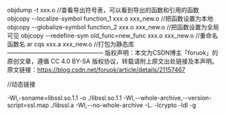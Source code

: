 objdump -t xxx.o //查看导出符号表，可以看到导出的函数和引用的函数
objcopy --localize-symbol function_1 xxx.o xxx_new.o   //把函数设置为本地
objcopy --globalize-symbol function_2 xxx.o xxx_new.o //把函数设置为全局可见
objcopy --redefine-sym old_func=new_func xxx.o xxx_new.o //重命名函数名
ar cqs xxx.a xxx_new.o //打包为静态库
————————————————
版权声明：本文为CSDN博主「foruok」的原创文章，遵循 CC 4.0 BY-SA 版权协议，转载请附上原文出处链接及本声明。
原文链接：https://blog.csdn.net/foruok/article/details/21157467



//动态链接

-Wl,-soname=libssl.so.1.1 -o ./libssl.so.1.1 -Wl,--whole-archive,--version-script=ssl.map ./libssl.a -Wl,--no-whole-archive -L. -lcrypto -ldl -g